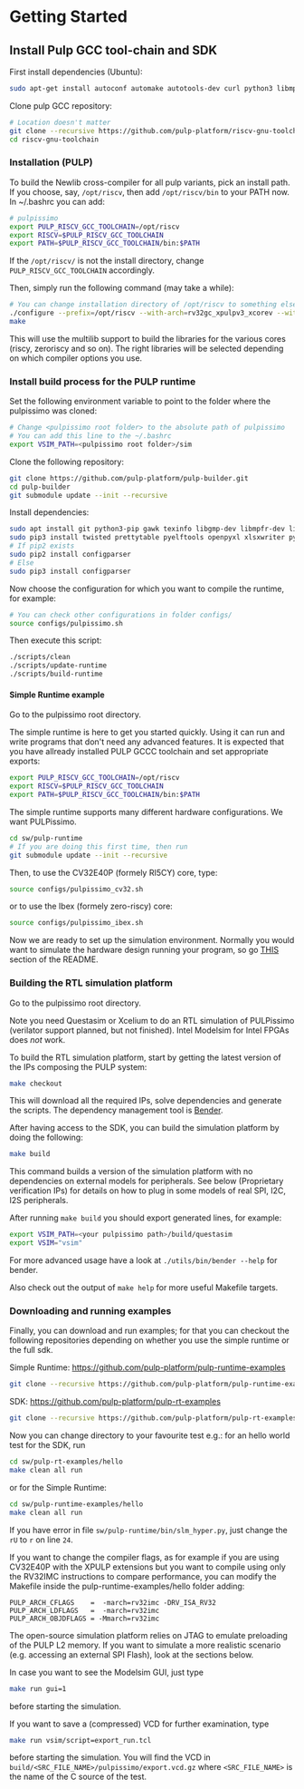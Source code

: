 # Getting Started

## Install Pulp GCC tool-chain and SDK

First install dependencies (Ubuntu):
```bash
sudo apt-get install autoconf automake autotools-dev curl python3 libmpc-dev libmpfr-dev libgmp-dev gawk build-essential bison flex texinfo gperf libtool patchutils bc zlib1g-dev libexpat-dev
```
Clone pulp GCC repository:
```bash
# Location doesn't matter
git clone --recursive https://github.com/pulp-platform/riscv-gnu-toolchain.git
cd riscv-gnu-toolchain
```

### Installation (PULP)
To build the Newlib cross-compiler for all pulp variants, pick an install path. If you choose, say, `/opt/riscv`, then add `/opt/riscv/bin` to your PATH now. In ~/.bashrc you can add:
```bash
# pulpissimo
export PULP_RISCV_GCC_TOOLCHAIN=/opt/riscv
export RISCV=$PULP_RISCV_GCC_TOOLCHAIN
export PATH=$PULP_RISCV_GCC_TOOLCHAIN/bin:$PATH
```
If the `/opt/riscv/` is not the install directory, change `PULP_RISCV_GCC_TOOLCHAIN` accordingly.

Then, simply run the following command (may take a while):
```bash
# You can change installation directory of /opt/riscv to something else
./configure --prefix=/opt/riscv --with-arch=rv32gc_xpulpv3_xcorev --with-abi=ilp32 --enable-multilib
make
```
This will use the multilib support to build the libraries for the various cores (riscy, zeroriscy and so on). The right libraries will be selected depending on which compiler options you use.

### Install build process for the PULP runtime
Set the following environment variable to point to the folder where the pulpissimo was cloned:
```bash
# Change <pulpissimo root folder> to the absolute path of pulpissimo
# You can add this line to the ~/.bashrc
export VSIM_PATH=<pulpissimo root folder>/sim
```
Clone the following repository:
```bash
git clone https://github.com/pulp-platform/pulp-builder.git
cd pulp-builder
git submodule update --init --recursive
```
Install dependencies:
```bash
sudo apt install git python3-pip gawk texinfo libgmp-dev libmpfr-dev libmpc-dev swig3.0 libjpeg-dev lsb-core doxygen sox graphicsmagick-libmagick-dev-compat libsdl2-dev libswitch-perl libftdi1-dev cmake scons libsndfile1-dev
sudo pip3 install twisted prettytable pyelftools openpyxl xlsxwriter pyyaml numpy configparser pyvcd
# If pip2 exists
sudo pip2 install configparser
# Else
sudo pip3 install configparser
```
Now choose the configuration for which you want to compile the runtime, for example:
```bash
# You can check other configurations in folder configs/
source configs/pulpissimo.sh
```
Then execute this script:
```bash
./scripts/clean
./scripts/update-runtime
./scripts/build-runtime
```

#### Simple Runtime example

Go to the pulpissimo root directory.

The simple runtime is here to get you started quickly. Using it can run and write programs that don't need any advanced features. It is expected that you have allready installed PULP GCCC toolchain and set appropriate exports:
```bash
export PULP_RISCV_GCC_TOOLCHAIN=/opt/riscv
export RISCV=$PULP_RISCV_GCC_TOOLCHAIN
export PATH=$PULP_RISCV_GCC_TOOLCHAIN/bin:$PATH
```

The simple runtime supports many different hardware configurations. We want PULPissimo.
```bash
cd sw/pulp-runtime
# If you are doing this first time, then run
git submodule update --init --recursive
```
Then, to use the CV32E40P (formely RI5CY) core, type:
```bash
source configs/pulpissimo_cv32.sh
```
or to use the Ibex (formely zero-riscy) core:
```bash
source configs/pulpissimo_ibex.sh
```

Now we are ready to set up the simulation environment. Normally you would want to simulate the hardware design running your program, so go [THIS](#building-the-rtl-simulation-platform) section of the README.

### Building the RTL simulation platform

Go to the pulpissimo root directory.

Note you need Questasim or Xcelium to do an RTL simulation of PULPissimo
(verilator support planned, but not finished). Intel Modelsim for Intel FPGAs
does *not* work.

To build the RTL simulation platform, start by getting the latest version of the
IPs composing the PULP system:
```bash
make checkout
```

This will download all the required IPs, solve dependencies and generate the
scripts. The dependency management tool is
[Bender](https://github.com/pulp-platform/bender).

After having access to the SDK, you can build the simulation platform by doing
the following:
```bash
make build
```
This command builds a version of the simulation platform with no dependencies on
external models for peripherals. See below (Proprietary verification IPs) for
details on how to plug in some models of real SPI, I2C, I2S peripherals.

After running `make build` you should export generated lines, for example:
```bash
export VSIM_PATH=<your pulpissimo path>/build/questasim
export VSIM="vsim"
```

For more advanced usage have a look at `./utils/bin/bender --help` for bender.


Also check out the output of `make help` for more useful Makefile targets.


### Downloading and running examples
Finally, you can download and run examples; for that you can checkout the following repositories depending on whether you use the simple runtime or the full sdk.

Simple Runtime: https://github.com/pulp-platform/pulp-runtime-examples
```bash
git clone --recursive https://github.com/pulp-platform/pulp-runtime-examples sw/pulp-runtime-examples
```

SDK: https://github.com/pulp-platform/pulp-rt-examples
```bash
git clone --recursive https://github.com/pulp-platform/pulp-rt-examples sw/pulp-rt-examples
```

Now you can change directory to your favourite test e.g.: for an hello world
test for the SDK, run
```bash
cd sw/pulp-rt-examples/hello
make clean all run
```
or for the Simple Runtime:

```bash
cd sw/pulp-runtime-examples/hello
make clean all run
```

If you have error in file `sw/pulp-runtime/bin/slm_hyper.py`, just change the `rU` to `r` on line `24`.


If you want to change the compiler flags, as for example 
if you are using CV32E40P with the XPULP extensions but you want to compile 
using only the RV32IMC instructions to compare performance,
you can modify the Makefile inside the pulp-runtime-examples/hello folder adding:

```
PULP_ARCH_CFLAGS    =  -march=rv32imc -DRV_ISA_RV32
PULP_ARCH_LDFLAGS   =  -march=rv32imc
PULP_ARCH_OBJDFLAGS = -Mmarch=rv32imc
```
The open-source simulation platform relies on JTAG to emulate preloading of the
PULP L2 memory. If you want to simulate a more realistic scenario (e.g.
accessing an external SPI Flash), look at the sections below.

In case you want to see the Modelsim GUI, just type
```bash
make run gui=1
```
before starting the simulation.

If you want to save a (compressed) VCD for further examination, type
```bash
make run vsim/script=export_run.tcl
```
before starting the simulation. You will find the VCD in
`build/<SRC_FILE_NAME>/pulpissimo/export.vcd.gz` where
`<SRC_FILE_NAME>` is the name of the C source of the test.